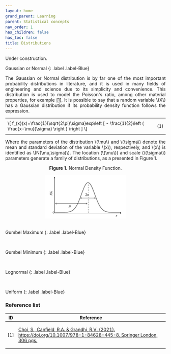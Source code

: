 ```yaml
---
layout: home
grand_parent: Learning
parent: Statistical concepts
nav_order: 1
has_children: false
has_toc: false
title: Distributions
---
```


<!--Don't delete this script-->
<script src = "https://polyfill.io/v3/polyfill.min.js?features=es6"></script>
<script id = "MathJax-script" async src="https://cdn.jsdelivr.net/npm/mathjax@3/es5/tex-mml-chtml.js"></script>
<!--Don't delete this script-->

<p align="justify">Under construction.</p>

Gaussian or Normal
{: .label .label-Blue}

<p align = "justify">
The Gaussian or Normal distribution is by far one of the most important probability distributions in literature, and it is used in many fields of engineering and science due to its simplicity and convenience. This distribution is used to model the Poisson's ratio, among other material properties, for example <a href="#ref1">[1]</a>. It is possible to say that a random variable \(X\) has a Gaussian distribution if its probability density function follows the expression.
</p>



<table style = "width:100%">
    <tr>
        <td style="width: 90%;">\[ f_{x}(x)=\frac{1}{\sqrt{2\pi}\sigma}exp\left [ - \frac{1}{2}\left ( \frac{x-\mu}{\sigma} \right ) \right ] \]</td>
        <td style="width: 10%;"><p align = "right" id = "eq1">(1)</p></td>
    </tr>
</table>

<p align = "justify">
Where the parameters of the distribution \(\mu\) and \(\sigma\) denote the mean and standard deviation of the variable \(x\), respectively, and \(x\) is identified as \(N(\mu,\sigma)\). The location (\(\mu\)) and scale (\(\sigma\)) parameters generate a family of distributions, as a presented in Figure 1.
</p>

<p align = "center"><b>Figure 1.</b> Normal Density Function.</p>
<center><img src="assets/images/Normal_Density_Function.png" width="50%"></center>

<br>


Gumbel Maximum
{: .label .label-Blue}

<br>


Gumbel Minimum
{: .label .label-Blue}

<br>


Lognormal
{: .label .label-Blue}

<br>


Uniform
{: .label .label-Blue}


<h3>Reference list</h3>

<table>
    <thead>
        <tr>
            <th>ID</th>
            <th>Reference</th>
        </tr>
    </thead>
    <tbody>
        <tr>
            <td><p align = "center" id = "ref1">[1]</p></td>
            <td><p align = "left"><a href="https://doi.org/10.1007/978-1-84628-445-8" target="_blank" rel="noopener noreferrer">Choi, S., Canfield, R.A. & Grandhi, R.V.  (2021). https://doi.org/10.1007/978-1-84628-445-8. Springer London, 306 pgs.</a></p></td>
        </tr>
    </tbody>
</table>
